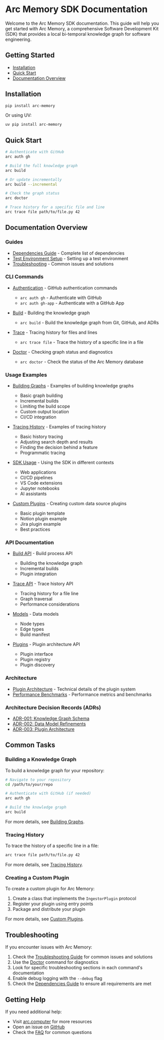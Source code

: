 # Arc Memory SDK Documentation

Welcome to the Arc Memory SDK documentation. This guide will help you get started with Arc Memory, a comprehensive Software Development Kit (SDK) that provides a local bi-temporal knowledge graph for software engineering.

## Getting Started

- [Installation](#installation)
- [Quick Start](#quick-start)
- [Documentation Overview](#documentation-overview)

## Installation

```bash
pip install arc-memory
```

Or using UV:

```bash
uv pip install arc-memory
```

## Quick Start

```bash
# Authenticate with GitHub
arc auth gh

# Build the full knowledge graph
arc build

# Or update incrementally
arc build --incremental

# Check the graph status
arc doctor

# Trace history for a specific file and line
arc trace file path/to/file.py 42
```

## Documentation Overview

### Guides

- [Dependencies Guide](./guides/dependencies.md) - Complete list of dependencies
- [Test Environment Setup](./guides/test-environment.md) - Setting up a test environment
- [Troubleshooting](./guides/troubleshooting.md) - Common issues and solutions

### CLI Commands

- [Authentication](./cli/auth.md) - GitHub authentication commands
  - `arc auth gh` - Authenticate with GitHub
  - `arc auth gh-app` - Authenticate with a GitHub App

- [Build](./cli/build.md) - Building the knowledge graph
  - `arc build` - Build the knowledge graph from Git, GitHub, and ADRs

- [Trace](./cli/trace.md) - Tracing history for files and lines
  - `arc trace file` - Trace the history of a specific line in a file

- [Doctor](./cli/doctor.md) - Checking graph status and diagnostics
  - `arc doctor` - Check the status of the Arc Memory database

### Usage Examples

- [Building Graphs](./examples/building-graphs.md) - Examples of building knowledge graphs
  - Basic graph building
  - Incremental builds
  - Limiting the build scope
  - Custom output location
  - CI/CD integration

- [Tracing History](./examples/tracing-history.md) - Examples of tracing history
  - Basic history tracing
  - Adjusting search depth and results
  - Finding the decision behind a feature
  - Programmatic tracing

- [SDK Usage](./examples/sdk-usage.md) - Using the SDK in different contexts
  - Web applications
  - CI/CD pipelines
  - VS Code extensions
  - Jupyter notebooks
  - AI assistants

- [Custom Plugins](./examples/custom-plugins.md) - Creating custom data source plugins
  - Basic plugin template
  - Notion plugin example
  - Jira plugin example
  - Best practices

### API Documentation

- [Build API](./api/build.md) - Build process API
  - Building the knowledge graph
  - Incremental builds
  - Plugin integration

- [Trace API](./api/trace.md) - Trace history API
  - Tracing history for a file line
  - Graph traversal
  - Performance considerations

- [Models](./api/models.md) - Data models
  - Node types
  - Edge types
  - Build manifest

- [Plugins](./api/plugins.md) - Plugin architecture API
  - Plugin interface
  - Plugin registry
  - Plugin discovery

### Architecture

- [Plugin Architecture](./plugin-architecture.md) - Technical details of the plugin system
- [Performance Benchmarks](./performance-benchmarks.md) - Performance metrics and benchmarks

### Architecture Decision Records (ADRs)

- [ADR-001: Knowledge Graph Schema](./adr/001-knowledge-graph-schema.md)
- [ADR-002: Data Model Refinements](./adr/002-data-model-refinements.md)
- [ADR-003: Plugin Architecture](./adr/003-plugin-architecture.md)

## Common Tasks

### Building a Knowledge Graph

To build a knowledge graph for your repository:

```bash
# Navigate to your repository
cd /path/to/your/repo

# Authenticate with GitHub (if needed)
arc auth gh

# Build the knowledge graph
arc build
```

For more details, see [Building Graphs](./examples/building-graphs.md).

### Tracing History

To trace the history of a specific line in a file:

```bash
arc trace file path/to/file.py 42
```

For more details, see [Tracing History](./examples/tracing-history.md).

### Creating a Custom Plugin

To create a custom plugin for Arc Memory:

1. Create a class that implements the `IngestorPlugin` protocol
2. Register your plugin using entry points
3. Package and distribute your plugin

For more details, see [Custom Plugins](./examples/custom-plugins.md).

## Troubleshooting

If you encounter issues with Arc Memory:

1. Check the [Troubleshooting Guide](./guides/troubleshooting.md) for common issues and solutions
2. Use the [Doctor](./cli/doctor.md) command for diagnostics
3. Look for specific troubleshooting sections in each command's documentation
4. Enable debug logging with the `--debug` flag
5. Check the [Dependencies Guide](./guides/dependencies.md) to ensure all requirements are met

## Getting Help

If you need additional help:

- Visit [arc.computer](https://www.arc.computer) for more resources
- Open an issue on [GitHub](https://github.com/Arc-Computer/arc-memory/issues)
- Check the [FAQ](https://www.arc.computer/faq) for common questions
